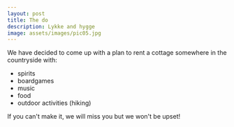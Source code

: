 ```yaml
---
layout: post
title: The do
description: Lykke and hygge
image: assets/images/pic05.jpg
---
```


We have decided to come up with a plan to rent a cottage somewhere in the countryside with:
- spirits
- boardgames
- music
- food
- outdoor activities (hiking)

If you can't make it, we will miss you but we won't be upset!
